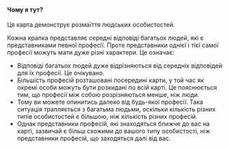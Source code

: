 #### Чому я тут?

Ця карта демонструє розмаїття людських особистостей. 

Кожна крапка представляє середні відповіді багатьох людей, які є представниками певної професії. Проте представники однієї і тієї самої професії можуть мати дуже різні характери. Це означає:

-  Відповіді багатьох людей дуже відрізняються від середніх відповідей для їх професії. Це очікувано.
-  Більшість професій розташовані посередині карти, у той час як окремі особи можуть бути розкидані по всій карті. Це пояснюється тим, що професії між собою розрізняються менше, ніж люди. 
-  Тому ви можете опинитись далеко від будь-якої професії. Така ситуація трапляється з багатьма людьми, оскільки кількість різних типів особистостей є більшою, ніж кількість різних професій.
-  Однак представники професій, які знаходяться ближче до вас на карті, зазвичай є більш схожими до вашого типу особистості, ніж представники професій, що заходяться далі від вас.
